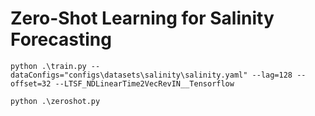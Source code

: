 # Zero-Shot Learning for Salinity Forecasting

```
python .\train.py --dataConfigs="configs\datasets\salinity\salinity.yaml" --lag=128 --offset=32 --LTSF_NDLinearTime2VecRevIN__Tensorflow
```

```
python .\zeroshot.py
```
